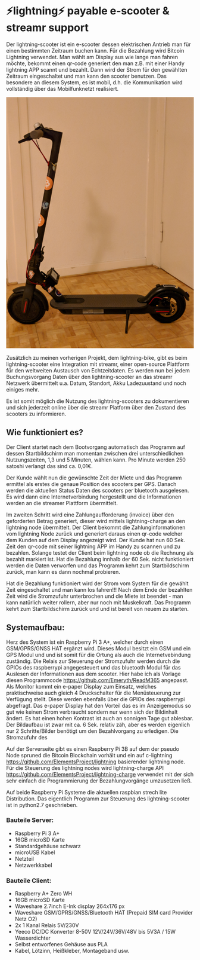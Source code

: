 # ⚡lightning⚡ payable e-scooter & streamr support 

Der lightning-scooter ist ein e-scooter dessen elektrischen Antrieb man für einen bestimmten Zeitraum buchen kann. 
Für die Bezahlung wird Bitcoin Lightning verwendet. Man wählt am Display aus wie lange man fahren möchte, bekommt einen qr-code generiert den man z.B. mit einer Handy lightning APP scannt und bezahlt. Dann wird der Strom für den gewählten Zeitraum eingeschaltet und man kann den scooter benutzen. Das besondere an diesem System, es ist mobil, d.h. die Kommunikation wird vollständig über das Mobilfunknetzt realisiert.

![1scooter](img/1scooter.png)

Zusätzlich zu meinen vorherigen Projekt, dem lightning-bike, gibt es beim lightning-scooter eine Integration mit streamr, einer
open-source Plattform für den weltweiten Austausch von Echtzeitdaten. Es werden nun bei jedem Buchungsvorgang Daten über den
lightning-scooter an das streamr Netzwerk übermittelt u.a. Datum, Standort, Akku Ladezuustand und noch einiges mehr.

Es ist somit möglich die Nutzung des lightning-scooters zu dokumentieren und sich jederzeit online über die streamr Platform über den Zustand des scooters zu informieren.


## Wie funktioniert es?

Der Client startet nach dem Bootvorgang automatisch das Programm auf dessen Startbildschirm man momentan zwischen drei unterschiedlichen Nutzungszeiten, 1,3 und 5 Minuten, wählen kann. Pro Minute werden 250 satoshi verlangt das sind ca. 0,01€. 

Der Kunde wählt nun die gewünschte Zeit der Miete und das Programm ermittel als erstes die genaue Position des scooters per GPS.  Danach werden die aktuellen Status Daten des scooters per bluetooth ausgelesen. Es wird dann eine Internetverbindung hergestellt und die Informationen werden an die streamer Plattform übermittelt. 

Im zweiten Schritt wird eine Zahlungaufforderung (invoice) über den geforderten Betrag generiert, dieser wird mittels lightning-charge an den lightning node übermittelt. Der Client bekommt die Zahlunginformationen vom lightning Node zurück und  generiert daraus einen qr-code welcher dem Kunden auf dem Display angezeigt wird. 
Der Kunde hat nun 60 Sek. Zeit den qr-code mit seiner lightning APP im Handy zu scannen und zu bezahlen. Solange testet der Client beim lightning node ob die Rechnung als bezahlt markiert ist. 
Hat die Bezahlung innhalb der 60 Sek. nicht funktioniert werden die Daten verworfen und das Programm kehrt zum Startbildschirm zurück, man kann es dann nochmal probieren.

Hat die Bezahlung funktioniert wird der Strom vom System für die gewählt Zeit eingeschaltet und man kann los fahren!!! Nach dem Ende der bezahlten Zeit wird die Stromzufuhr unterbrochen und die Miete ist beendet - man kann natürlich weiter rollern, aber nur noch mit Muskelkraft. Das Programm kehrt zum Startbildschirm zurück und und ist bereit von neuem zu starten. 

## Systemaufbau:

Herz des System ist ein Raspberry Pi 3 A+, welcher durch einen GSM/GPRS/GNSS HAT ergänzt wird. Dieses Modul besitzt ein GSM und ein GPS Modul und und ist somit für die Ortung als auch die Internetvebindung zuständig. 
Die Relais zur Steuerung der Stromzufuhr werden durch die GPIOs des raspberrypi angegesteuert und das bluetooth Modul für das Auslesen der Informationen aus dem scooter. Hier habe ich als Vorlage diesen Programmcode https://github.com/Emeryth/ReadM365 angepasst. 
Als Monitor kommt ein e-paper Display zum Einsatz, welches praktischweise auch gleich 4 Druckschalter für die Menüsteuerung zur Verfügung stellt. Diese werden ebenfalls über die GPIOs des raspberrypi abgefragt. Das e-paper Display hat den Vorteil das es im Anzeigemodus so gut wie keinen Strom verbraucht sondern nur wenn sich der Bildinhalt ändert. Es hat einen hohen Kontrast ist auch an sonnigen Tage gut ablesbar. Der Bildaufbau ist zwar mit ca. 6 Sek. relativ zäh, aber es werden eigenlich nur 2 Schritte/Bilder benötigt um den Bezahlvorgang zu erledigen.
Die Stromzufuhr des 


Auf der Serverseite gibt es einen Raspberry Pi 3B auf dem der pseudo Node spruned die Bitcoin Blockchain vorhält und ein auf c-lightning https://github.com/ElementsProject/lightning basierender lightning node. Für die Steuerung des lightning nodes wird lightning-charge API https://github.com/ElementsProject/lightning-charge verwendet mit der sich sehr einfach die Programmierung der Bezahlungvorgänge umzusetzen ließ.

Auf beide Raspberry Pi Systeme die aktuellen raspbian strech lite Distribution. Das eigentlich Programm zur Steuerung des lightning-scooter ist in python2.7 geschrieben.

### Bauteile Server:
- Raspberry Pi 3 A+
- 16GB microSD Karte
- Standardgehäuse schwarz
- microUSB Kabel
- Netzteil
- Netzwerkkabel

### Bauteile Client:
- Raspberry A+ Zero WH
- 16GB microSD Karte
- Waveshare 2.7inch E-Ink display 264x176 px 
- Waveshare GSM/GPRS/GNSS/Bluetooth HAT (Prepaid SIM card Provider Netz O2)
- 2x 1 Kanal Relais 5V/230V
- Yeeco DC/DC Konverter 8-50V 12V/24V/36V/48V bis 5V3A / 15W Wasserdichter
- Selbst entworfenes Gehäuse aus PLA
- Kabel, Lötzinn, Heißkleber, Montageband usw.






